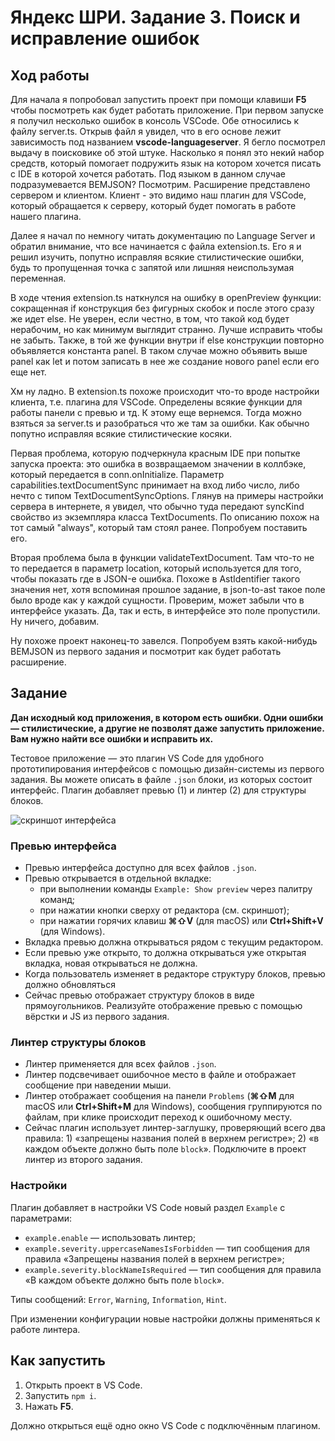 # Яндекс ШРИ. Задание 3. Поиск и исправление ошибок


## Ход работы

Для начала я попробовал запустить проект при помощи клавиши **F5** чтобы посмотреть как будет работать приложение.
При первом запуске я получил несколько ошибок в консоль VSCode. Обе относились к файлу server.ts.
Открыв файл я увидел, что в его основе лежит зависимость под названием **vscode-languageserver**. Я бегло посмотрел выдачу в поисковике об этой штуке. Насколько я понял это некий набор средств, который помогает подружить язык на котором хочется писать с IDE в которой хочется работать. Под языком в данном случае подразумевается BEMJSON? Посмотрим.
Расширение представлено сервером и клиентом. Клиент - это видимо наш плагин для VSCode, который обращается к серверу, который будет помогать в работе нашего плагина.

Далее я начал по немногу читать документацию по Language Server и обратил внимание, что все начинается с файла extension.ts. Его я и решил изучить, попутно исправляя всякие стилистические ошибки, будь то пропущенная точка с запятой или лишняя неиспользумая переменная.

В ходе чтения extension.ts наткнулся на ошибку в openPreview функции: сокращенная if конструкция без фигурных скобок и после этого сразу же идет else. Не уверен, если честно, в том, что такой код будет нерабочим, но как минимум выглядит странно. Лучше исправить чтобы не забыть.
Также, в той же функции внутри if else конструкции повторно объявляется константа panel. В таком случае можно объявить выше panel как let и потом записать в нее же создание нового panel если его еще нет.

Хм ну ладно. В extension.ts похоже происходит что-то вроде настройки клиента, т.е. плагина для VSCode. Определены всякие функции для работы панели с превью и тд. К этому еще вернемся. Тогда можно взяться за server.ts и разобраться что же там за ошибки. Как обычно попутно исправляя всякие стилистические косяки.

Первая проблема, которую подчеркнула красным IDE при попытке запуска проекта: это ошибка в возвращаемом значении в коллбэке, который передается в conn.onInitialize. Параметр capabilities.textDocumentSync принимает на вход либо число, либо нечто с типом TextDocumentSyncOptions. Глянув на примеры настройки сервера в интернете, я увидел, что обычно туда передают syncKind свойство из экземпляра класса TextDocuments. По описанию похож на тот самый "always", который там стоял ранее. Попробуем поставить его.

Вторая проблема была в функции validateTextDocument. Там что-то не то передается в параметр location, который используется для того, чтобы показать где в JSON-е ошибка. Похоже в AstIdentifier такого значения нет, хотя вспоминая прошлое задание, в json-to-ast такое поле было вроде как у каждой сущности. Проверим, может забыли что в интерфейсе указать. Да, так и есть, в интерфейсе это поле пропустили. Ну ничего, добавим.

Ну похоже проект наконец-то завелся. Попробуем взять какой-нибудь BEMJSON из первого задания и посмотрит как будет работать расширение.


## Задание

**Дан исходный код приложения, в котором есть ошибки. Одни ошибки — стилистические, а другие не позволят даже запустить приложение. Вам нужно найти все ошибки и исправить их.**

Тестовое приложение — это плагин VS Code для удобного прототипирования интерфейсов с помощью дизайн-системы из первого задания. Вы можете описать в файле `.json` блоки, из которых состоит интерфейс. Плагин добавляет превью (1) и линтер (2) для структуры блоков.

![скриншот интерфейса](extension.png)

### Превью интерфейса

- Превью интерфейса доступно для всех файлов `.json`.
- Превью открывается в отдельной вкладке:
  - при выполнении команды `Example: Show preview` через палитру команд;
  - при нажатии кнопки сверху от редактора (см. скриншот);
  - при нажатии горячих клавиш **⌘⇧V** (для macOS) или **Ctrl+Shift+V** (для Windows).
- Вкладка превью должна открываться рядом с текущим редактором.
- Если превью уже открыто, то должна открываться уже открытая вкладка, новая открываться не должна.
- Когда пользователь изменяет в редакторе структуру блоков, превью должно обновляться
- Сейчас превью отображает структуру блоков в виде прямоугольников. Реализуйте отображение превью с помощью вёрстки и JS из первого задания.

### Линтер структуры блоков

- Линтер применяется для всех файлов `.json`.
- Линтер подсвечивает ошибочное место в файле и отображает сообщение при наведении мыши.
- Линтер отображает сообщения на панели `Problems` (**⌘⇧M** для macOS или **Ctrl+Shift+M** для Windows), сообщения группируются по файлам, при клике происходит переход к ошибочному месту.
- Сейчас плагин использует линтер-заглушку, проверяющий всего два правила: 1) «запрещены названия полей в верхнем регистре»; 2) «в каждом объекте должно быть поле `block`». Подключите в проект линтер из второго задания.

### Настройки

Плагин добавляет в настройки VS Code новый раздел `Example` с параметрами:

- `example.enable` — использовать линтер;
- `example.severity.uppercaseNamesIsForbidden` — тип сообщения для правила «Запрещены названия полей в верхнем регистре»;
- `example.severity.blockNameIsRequired` — тип сообщения для правила «В каждом объекте должно быть поле `block`».

Типы сообщений: `Error`, `Warning`, `Information`, `Hint`.

При изменении конфигурации новые настройки должны применяться к работе линтера.

## Как запустить

1. Открыть проект в VS Code.
2. Запустить `npm i`.
3. Нажать **F5**.

Должно открыться ещё одно окно VS Code с подключённым плагином.
